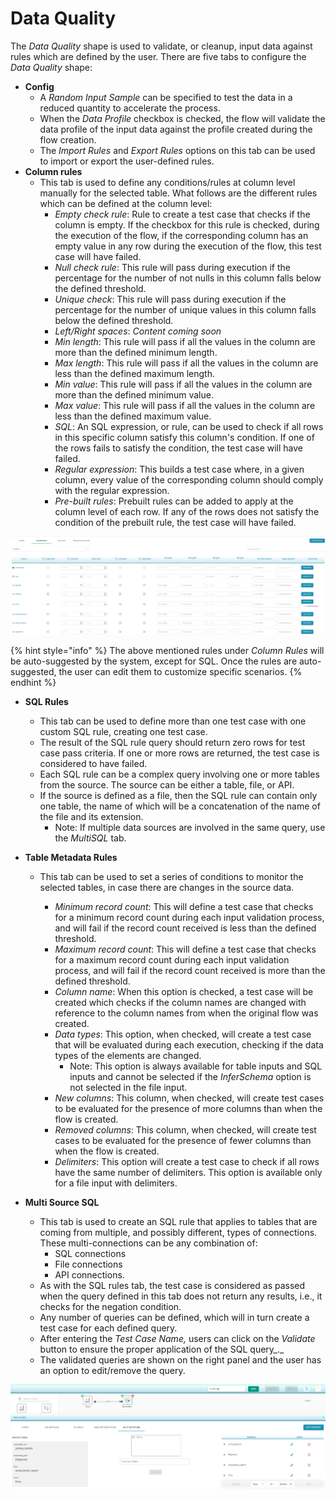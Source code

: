 # Data Quality

The _Data Quality_ shape is used to validate, or cleanup, input data against rules which are defined by the user. There are five tabs to configure the _Data Quality_ shape:

* **Config**
  * A _Random Input Sample_ can be specified to test the data in a reduced quantity to accelerate the process. 
  * When the _Data Profile_ checkbox is checked, the flow will validate the data profile of the input data against the profile created during the flow creation.
  * The _Import Rules_ and _Export Rules_ options on this tab can be used to import or export the user-defined rules. 
* **Column rules**
  * This tab is used to define any conditions/rules at column level manually for the selected table. What follows are the different rules which can be defined at the column level:
    * _Empty check rule_: Rule to create a test case that checks if the column is empty. If the checkbox for this rule is checked, during the execution of the flow, if the corresponding column has an empty value in any row during the execution of the flow, this test case will have failed. 
    * _Null check rule_: This rule will pass during execution if the percentage for the number of not nulls in this column falls below the defined threshold.
    * _Unique check_:  This rule will pass during execution if the percentage for the number of unique values in this column falls below the defined threshold.
    * _Left/Right spaces_: _Content coming soon_
    * _Min length_: This rule will pass if all the values in the column are more than the defined minimum length.
    * _Max length_: This rule will pass if all the values in the column are less than the defined maximum length.
    * _Min value_: This rule will pass if all the values in the column are more than the defined minimum value.
    * _Max value_: This rule will pass if all the values in the column are less than the defined maximum value.
    * _SQL_: An SQL expression, or rule, can be used to check if all rows in this specific column satisfy this column's condition. If one of the rows fails to satisfy the condition, the test case will have failed.
    * _Regular expression_: This builds a test case where, in a given column, every value of the corresponding column should comply with the regular expression.
    * _Pre-built rules_: Prebuilt rules can be added to apply at the column level of each row. If any of the rows does not satisfy the condition of the prebuilt rule, the test case will have failed.

![](../../../.gitbook/assets/columnrules.jpg)

{% hint style="info" %}
The above mentioned rules under _Column Rules_ will be auto-suggested by the system, except for SQL. Once the rules are auto-suggested,  the user can edit them to customize specific scenarios.
{% endhint %}

* **SQL Rules** 

  * This tab can be used to define more than one test case with one custom SQL rule, creating one test case.
  * The result of the SQL rule query should return zero rows for test case pass criteria. If one or more rows are returned, the test case is considered to have failed.
  * Each SQL rule can be a complex query involving one or more tables from the source. The source can be either a table, file, or API.
  * If the source is defined as a file, then the SQL rule can contain only one table, the name of which will be a concatenation of the name of the file and its extension.
    * Note: If multiple data sources are involved in the same query, use the _MultiSQL_ tab.

* **Table Metadata Rules**
  * This tab can be used to set a series of conditions to monitor the selected tables, in case there are changes in the source data.

    * _Minimum record count_: This will define a test case that checks for a minimum record count during each input validation process, and will fail if the record count received is less than the defined threshold.
    * _Maximum record count_: This will define a test case that checks for a maximum record count during each input validation process, and will fail if the record count received is more than the defined threshold.
    * _Column name_: When this option is checked, a test case will be created which checks if the column names are changed with reference to the column names from when the original flow was created.
    * _Data types_: This option, when checked, will create a test case that will be evaluated during each execution, checking if the data types of the elements are changed. 
      * Note: This option is always available for table inputs and SQL inputs and cannot be selected if the _InferSchema_ option is not selected in the file input.
    * _New columns_: This column, when checked, will create test cases to be evaluated for the presence of more columns than when the flow is created.
    * _Removed columns_: This column, when checked, will create test cases to be evaluated for the presence of fewer columns than when the flow is created.
    * _Delimiters_: This option will create a test case to check if all rows have the same number of delimiters. This option is available only for a file input with delimiters.
* **Multi Source SQL**
  * This tab is used to create an SQL rule that applies to tables that are coming from multiple, and possibly different, types of connections. These multi-connections can be any combination of:
    * SQL connections 
    * File connections 
    * API connections.
  * As with the SQL rules tab, the test case is considered as passed when the query defined in this tab does not return any results, i.e., it checks for the negation condition.
  * Any number of queries can be defined, which will in turn create a test case for each defined query.
  * After entering the _Test Case Name,_ users can click on the _Validate_ button to ensure the proper application of the SQL query_._
  * The validated queries are shown on the right panel and the user has an option to edit/remove the query.

![Multi Source SQL](../../../.gitbook/assets/multi_source_sql.png)

